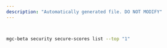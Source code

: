 ```yaml
---
description: "Automatically generated file. DO NOT MODIFY"
---
```


```bash


mgc-beta security secure-scores list --top "1"

```